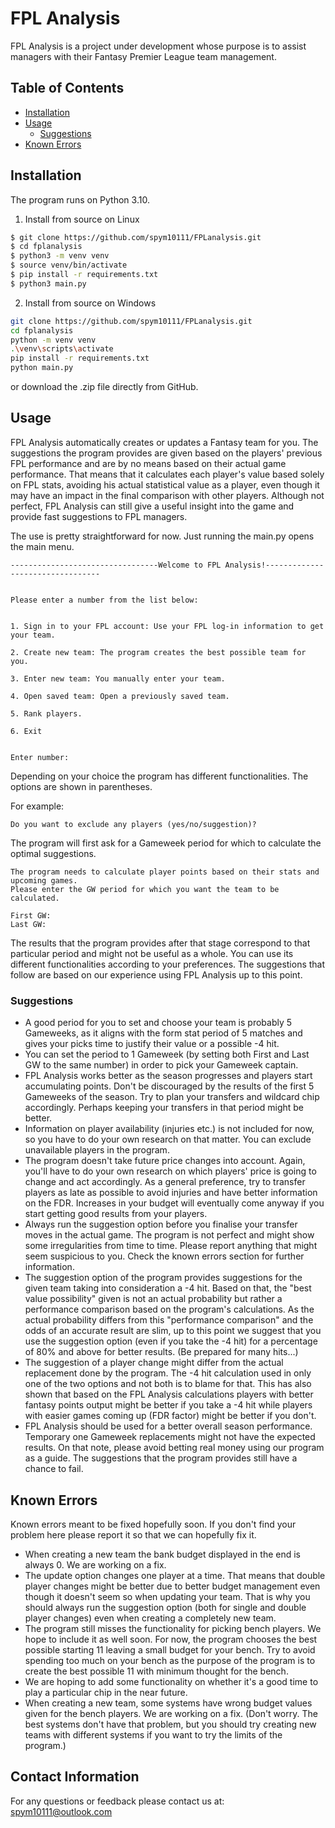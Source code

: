 # FPL Analysis

FPL Analysis is a project under development whose purpose is to assist managers with their Fantasy Premier League team  management.

## Table of Contents
- [Installation](#installation)
- [Usage](#usage)
  - [Suggestions](#suggestions)
- [Known Errors](#known-errors)

## Installation

The program runs on Python 3.10.
1. Install from source on Linux
```bash
$ git clone https://github.com/spym10111/FPLanalysis.git
$ cd fplanalysis
$ python3 -m venv venv
$ source venv/bin/activate
$ pip install -r requirements.txt
$ python3 main.py
```
2. Install from source on Windows
```bash
git clone https://github.com/spym10111/FPLanalysis.git
cd fplanalysis
python -m venv venv
.\venv\scripts\activate
pip install -r requirements.txt
python main.py
```
or download the .zip file directly from GitHub.

## Usage

FPL Analysis automatically creates or updates a Fantasy team for you. The suggestions the program provides are given based on the players' previous FPL performance and are by no means based on their actual game performance. That means that it calculates each player's value based solely on FPL stats, avoiding his actual statistical value as a player, even though it may have an impact in the final comparison with other players. Although not perfect, FPL Analysis can still give a useful insight into the game and provide fast suggestions to FPL managers.

The use is pretty straightforward for now. Just running the main.py opens the main menu.
```
---------------------------------Welcome to FPL Analysis!---------------------------------


Please enter a number from the list below:


1. Sign in to your FPL account: Use your FPL log-in information to get your team.

2. Create new team: The program creates the best possible team for you.

3. Enter new team: You manually enter your team.

4. Open saved team: Open a previously saved team.

5. Rank players.

6. Exit


Enter number:
```
Depending on your choice the program has different functionalities. The options are shown in parentheses.

For example:
```
Do you want to exclude any players (yes/no/suggestion)?
```
The program will first ask for a Gameweek period for which to calculate the optimal suggestions.
```
The program needs to calculate player points based on their stats and upcoming games.
Please enter the GW period for which you want the team to be calculated.

First GW:
Last GW: 
```
The results that the program provides after that stage correspond to that particular period and might not be useful as a whole. You can use its different functionalities according to your preferences. The suggestions that follow are based on our experience using FPL Analysis up to this point.

### Suggestions

- A good period for you to set and choose your team is probably 5 Gameweeks, as it aligns with the form stat period of 5 matches and gives your picks time to justify their value or a possible -4 hit.
- You can set the period to 1 Gameweek (by setting both First and Last GW to the same number) in order to pick your Gameweek captain.
- FPL Analysis works better as the season progresses and players start accumulating points. Don't be discouraged by the results of the first 5 Gameweeks of the season. Try to plan your transfers and wildcard chip accordingly. Perhaps keeping your transfers in that period might be better.
- Information on player availability (injuries etc.) is not included for now, so you have to do your own research on that matter. You can exclude unavailable players in the program.
- The program doesn't take future price changes into account. Again, you'll have to do your own research on which players' price is going to change and act accordingly. As a general preference, try to transfer players as late as possible to avoid injuries and have better information on the FDR. Increases in your budget will eventually come anyway if you start getting good results from your players.
- Always run the suggestion option before you finalise your transfer moves in the actual game. The program is not perfect and might show some irregularities from time to time. Please report anything that might seem suspicious to you. Check the known errors section for further information.
- The suggestion option of the program provides suggestions for the given team taking into consideration a -4 hit. Based on that, the "best value possibility" given is not an actual probability but rather a performance comparison based on the program's calculations. As the actual probability differs from this "performance comparison" and the odds of an accurate result are slim, up to this point we suggest that you use the suggestion option (even if you take the -4 hit) for a percentage of 80% and above for better results. (Be prepared for many hits...)
- The suggestion of a player change might differ from the actual replacement done by the program. The -4 hit calculation used in only one of the two options and not both is to blame for that. This has also shown that based on the FPL Analysis calculations players with better fantasy points output might be better if you take a -4 hit while players with easier games coming up (FDR factor) might be better if you don't.
- FPL Analysis should be used for a better overall season performance. Temporary one Gameweek replacements might not have the expected results. On that note, please avoid betting real money using our program as a guide. The suggestions that the program provides still have a chance to fail.

## Known Errors

Known errors meant to be fixed hopefully soon. If you don't find your problem here please report it so that we can hopefully fix it.

- When creating a new team the bank budget displayed in the end is always 0. We are working on a fix.
- The update option changes one player at a time. That means that double player changes might be better due to better budget management even though it doesn't seem so when updating your team. That is why you should always run the suggestion option (both for single and double player changes) even when creating a completely new team.
- The program still misses the functionality for picking bench players. We hope to include it as well soon. For now, the program chooses the best possible starting 11 leaving a small budget for your bench. Try to avoid spending too much on your bench as the purpose of the program is to create the best possible 11 with minimum thought for the bench.
- We are hoping to add some functionality on whether it's a good time to play a particular chip in the near future.
- When creating a new team, some systems have wrong budget values given for the bench players. We are working on a fix. (Don't worry. The best systems don't have that problem, but you should try creating new teams with different systems if you want to try the limits of the program.)

## Contact Information

For any questions or feedback please contact us at: spym10111@outlook.com
